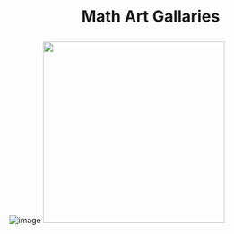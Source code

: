 # <p align="center">Math Art Gallaries</p>
![image](https://user-images.githubusercontent.com/66701331/182690192-f660b39b-cef0-4803-a0f2-7f2878e67e2c.png)
<img src= "[https://user-images.githubusercontent.com/66701331/182690192-f660b39b-cef0-4803-a0f2-7f2878e67e2c.png]" width="324" height="324">
